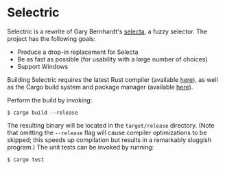 # Selectric

Selectric is a rewrite of Gary Bernhardt's
[selecta](https://github.com/garybernhardt/selecta), a fuzzy selector. The project has the following goals:

* Produce a drop-in replacement for Selecta
* Be as fast as possible (for usability with a large number of choices)
* Support Windows

Building Selectric requires the latest Rust compiler (available [here](http://www.rust-lang.org/install.html)), as well as the Cargo build system and package manager (available [here](https://github.com/rust-lang/cargo)).

Perform the build by invoking:

```
$ cargo build --release
```

The resulting binary will be located in the `target/release` directory. (Note that omitting the `--release` flag will cause compiler optimizations to be skipped; this speeds up compilation but results in a remarkably sluggish program.) The unit tests can be invoked by running:

```
$ cargo test
```
